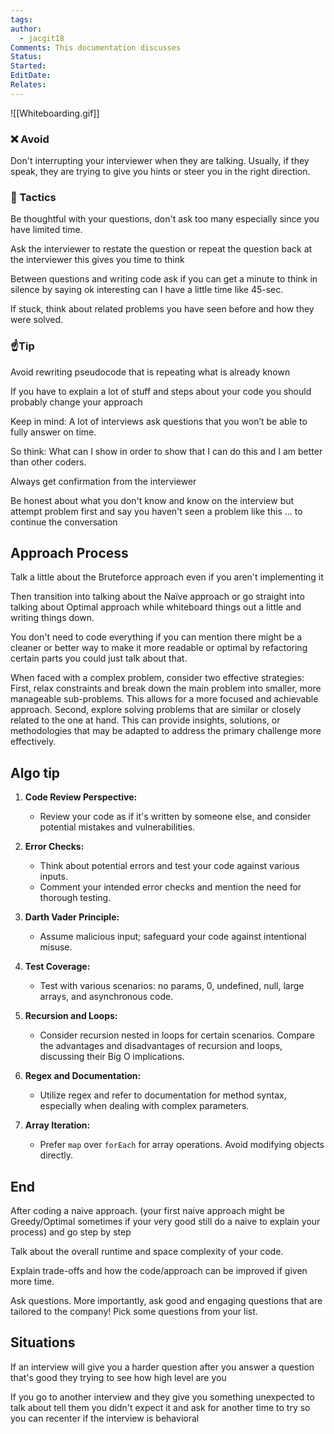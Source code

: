 ```yaml
---
tags: 
author:
  - jacgit18
Comments: This documentation discusses
Status: 
Started: 
EditDate: 
Relates:
---
```

![[Whiteboarding.gif]]

### ❌ Avoid  
Don't interrupting your interviewer when they are talking. Usually, if they speak, they are trying to give you hints or steer you in the right direction.  

### 🤌 Tactics  
Be thoughtful with your questions, don't ask too many especially since you have limited time.  

Ask the interviewer to restate the question or repeat the question back at the interviewer this gives you time to think  

Between questions and writing code ask if you can get a minute to think in silence by saying ok interesting can I have a little time like 45-sec.

If stuck, think about related problems you have seen before and how they were solved.  


### ☝️Tip  
Avoid rewriting pseudocode that is repeating what is already known  

If you have to explain a lot of stuff and steps about your code you should probably change your approach 

Keep in mind: A lot of interviews ask questions that you won’t be able to fully answer on time. 

So think: What can I show in order to show that I can do this and I am better than other coders.  

Always get confirmation from the interviewer  

Be honest about what you don't know and know on the interview but attempt problem first and say you haven't seen a problem like this ... to continue the conversation  

## Approach Process  
Talk a little about the Bruteforce approach even if you aren't implementing it

Then transition into talking about the Naïve approach or go straight into talking about Optimal approach while whiteboard things out a little and writing things down.  

You don't need to code everything if you can mention there might be a cleaner or better way to make it more readable or optimal by refactoring certain parts you could just talk about that. 

When faced with a complex problem, consider two effective strategies: First, relax constraints and break down the main problem into smaller, more manageable sub-problems. This allows for a more focused and achievable approach. Second, explore solving problems that are similar or closely related to the one at hand. This can provide insights, solutions, or methodologies that may be adapted to address the primary challenge more effectively.

## Algo tip  

1. **Code Review Perspective:**
   - Review your code as if it's written by someone else, and consider potential mistakes and vulnerabilities.

2. **Error Checks:**
   - Think about potential errors and test your code against various inputs.
   - Comment your intended error checks and mention the need for thorough testing.

3. **Darth Vader Principle:**
   - Assume malicious input; safeguard your code against intentional misuse.

4. **Test Coverage:**
   - Test with various scenarios: no params, 0, undefined, null, large arrays, and asynchronous code.

5. **Recursion and Loops:**
   - Consider recursion nested in loops for certain scenarios. Compare the advantages and disadvantages of recursion and loops, discussing their Big O implications.

6. **Regex and Documentation:**
   - Utilize regex and refer to documentation for method syntax, especially when dealing with complex parameters.

7. **Array Iteration:**
   - Prefer `map` over `forEach` for array operations. Avoid modifying objects directly.


## End  
After coding a naive approach. (your first naive approach might be Greedy/Optimal sometimes if your very good still do a naive to explain your process) and go step by step 

Talk about the overall runtime and space complexity of your code.  

Explain trade-offs and how the code/approach can be improved if given more time.  

Ask questions. More importantly, ask good and engaging questions that are tailored to the company! Pick some questions from your list.  

## Situations  
If an interview will give you a harder question after you answer a question that's good they trying to see how high level are you  

If you go to another interview and they give you something unexpected to talk about tell them you didn't expect it and ask for another time to try so you can recenter if the interview is behavioral  


